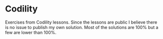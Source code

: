 # Codility
Exercises from Codility lessons. Since the lessons are public I believe there is no issue to publish my own solution. Most of the solutions are 100% but a few  are lower than 100%.
